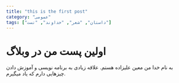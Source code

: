 ```yaml
---
title: "this is the first post"
category: "عمومی"
tags: ["داستان", "شعر", "خداوند", "تست"]
---
```


# اولین پست من در وبلاگ

به نام خدا
من معین علیزاده هستم.
علاقه زیادی به برنامه نویسی و آموزش دادن چیزهایی دارم که یاد میگیرم.
